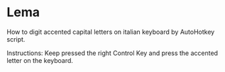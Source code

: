 # Lema
How to digit accented capital letters on italian keyboard by AutoHotkey script.

Instructions:
Keep pressed the right Control Key and press the accented letter on the keyboard.
